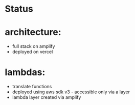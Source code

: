 # Status

# architecture: 
- full stack on amplify
- deployed on vercel

# lambdas:
- translate functions
- deployed using aws sdk v3 - accessible only via a layer
- lambda layer created via amplify